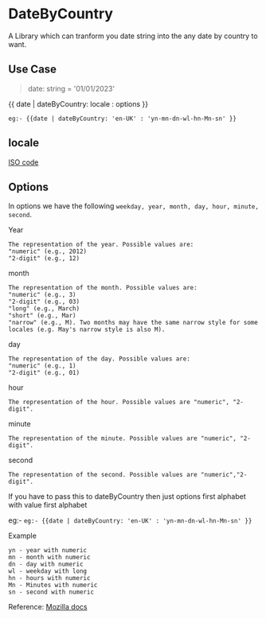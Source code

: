 # DateByCountry

A Library which can tranform you date string into the any date by country to want.

## Use Case

> date: string = '01/01/2023' 

{{ date | dateByCountry: locale : options }}

`eg:- {{date | dateByCountry: 'en-UK' : 'yn-mn-dn-wl-hn-Mn-sn' }}`

## locale

[ISO code](http://www.lingoes.net/en/translator/langcode.htm)

## Options

In options we have the following `weekday, year, month, day, hour, minute, second`.

Year

    The representation of the year. Possible values are:
    "numeric" (e.g., 2012)
    "2-digit" (e.g., 12)

month

    The representation of the month. Possible values are:
    "numeric" (e.g., 3)
    "2-digit" (e.g., 03)
    "long" (e.g., March)
    "short" (e.g., Mar)
    "narrow" (e.g., M). Two months may have the same narrow style for some locales (e.g. May's narrow style is also M).

day

    The representation of the day. Possible values are:
    "numeric" (e.g., 1)
    "2-digit" (e.g., 01)

hour

    The representation of the hour. Possible values are "numeric", "2-digit".

minute

    The representation of the minute. Possible values are "numeric", "2-digit".

second

    The representation of the second. Possible values are "numeric","2-digit".

If you have to pass this to dateByCountry then just options first alphabet with value first alphabet

eg:- `eg:- {{date | dateByCountry: 'en-UK' : 'yn-mn-dn-wl-hn-Mn-sn' }}`

Example 

    yn - year with numeric
    mn - month with numeric
    dn - day with numeric
    wl - weekday with long
    hn - hours with numeric
    Mn - Minutes with numeric
    sn - second with numeric

Reference:
    [Mozilla docs](https://developer.mozilla.org/en-US/docs/Web/JavaScript/Reference/Global_Objects/Intl/DateTimeFormat/DateTimeFormat#specifications)
    
